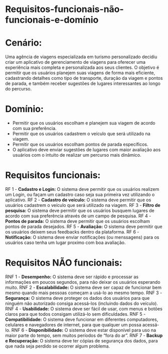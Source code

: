 # Requisitos-funcionais-não-funcionais-e-domínio

# Cenário:

Uma agência de viagens especializada em turismo personalizado
decidiu criar um aplicativo de gerenciamento de viagens para oferecer
uma experiência mais completa e personalizada aos seus clientes. O
objetivo é permitir que os usuários planejem suas viagens de forma
mais eficiente, cadastrando detalhes como tipo de transporte, duração
da viagem e pontos de parada, e também receber sugestões de lugares
interessantes ao longo do percurso.

# Domínio:
* Permitir que os usuários escolham e planejem sua viagem de acordo com sua preferência.
* Permitir que os usuários cadastrem o veículo que será utilizado na viagem.
* Permitir que os usuários escolham pontos de parada específicos.
* O aplicativo deve enviar sugestões de lugares com maior avaliação aos usuários com o intuito de realizar um percurso mais dinâmico.
   
# Requisitos funcionais: 
RF 1 - **Cadastro e Login:** O sistema deve permitir que os usuários realizem um Login, ou façam um cadastro caso seja sua primeira vez utilizando o aplicativo.
RF 2 - **Cadastro de veículo:** O sistema deve permitir que os usuários cadastrem o veículo que será utilizado na viagem.
RF 3 - **Filtro de pesquisa:** O sistema deve permitir que os usuários busquem lugares de acordo com sua preferência através de um campo de pesquisa.
RF 4 - **Pontos de parada:** O sistema deve permitir que os usuários escolham pontos de parada desejados.
RF 5 - **Avaliação:** O sistema deve permitir que os usuários deixem seus feedbacks dentro da plataforma.
RF 6 - **Notificação:** O sistema deve enviar notificações (ou menssagens) para os usuários caso tenha um lugar proximo com boa avaliação.

# Requisitos NÃO funcionais:
RNF 1 - **Desempenho:** O sistema deve ser rápido e processar as informações em poucos segundos, para não deixar os usuários esperando muito.
RNF 2 - **Escalabilidade:** O sistema deve ser capaz de funcionar bem mesmo quando mais pessoas começam a usá-lo ao mesmo tempo.
RNF 3 - **Segurança:** O sistema deve proteger os dados dos usuários para que ninguém não autorizado consiga acessá-los (incluindo dados do veículo).
RNF 4 - **Usabilidade:** O sistema deve ser fácil de usar, com menus e botões claros para que todos consigam utilizá-lo sem dificuldades.
RNF 5 - **Compatibilidade:** O sistema deve funcionar em diferentes computadores, celulares e navegadores de internet, para que qualquer um possa acessá-lo.
RNF 6 - **Disponibilidade:** O sistema deve estar disponível para uso na maior parte do tempo, sem muitos períodos de “fora do ar”.
RNF 7 - **Backup e Recuperação:** O sistema deve ter cópias de segurança dos dados, para que nada seja perdido se ocorrer algum problema.
